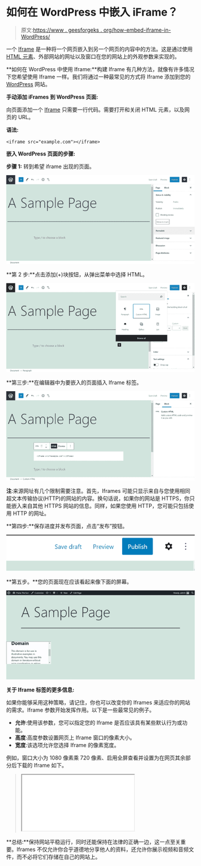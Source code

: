 # 如何在 WordPress 中嵌入 iFrame？

> 原文:[https://www . geesforgeks . org/how-embed-iframe-in-WordPress/](https://www.geeksforgeeks.org/how-to-embed-iframe-in-wordpress/)

一个 [Iframe](https://www.geeksforgeeks.org/html-iframes/) 是一种将一个网页嵌入到另一个网页的内容中的方法。这是通过使用 [HTML 元素](https://www.geeksforgeeks.org/html-elements/)、外部网站的网址以及窗口在您的网站上的外观参数来实现的。

**如何在 WordPress 中使用 Iframe:**构建 Iframe 有几种方法，就像有许多情况下您希望使用 Iframe 一样。我们将通过一种最常见的方式将 Iframe 添加到您的 [WordPress](https://www.geeksforgeeks.org/introduction-wordpress/) 网站。

**手动添加 iFrames 到 WordPress 页面:**

向页面添加一个 [Iframe](https://www.geeksforgeeks.org/html-iframes/) 只需要一行代码。需要打开和关闭 HTML 元素，以及网页的 URL。

**语法:**

```
<iframe src="example.com"></iframe>
```

**嵌入 WordPress 页面的步骤:**

**步骤 1:** 转到希望 iframe 出现的页面。

![](img/6b4d350a43af09b84c6cc4add53acfa9.png)

**第 2 步:**点击添加(+)块按钮，从弹出菜单中选择 HTML。

![](img/43902169c382afa14447e8ba1c3aab67.png)

**第三步:**在编辑器中为要嵌入的页面插入 Iframe 标签。

![](img/1e585d6672e627d1dca28f314e997b55.png)

**注**:来源网址有几个限制需要注意。首先，Iframes 可能只显示来自与您使用相同超文本传输协议(HTTP)的网站的内容。换句话说，如果你的网站是 HTTPS，你只能嵌入来自其他 HTTPS 网站的信息。同样，如果您使用 HTTP，您可能只包括使用 HTTP 的网址。

**第四步:**保存进度并发布页面，点击“发布”按钮。

![](img/7b0b5bb63d06ba24a08809dd429e3e40.png)

**第五步。**您的页面现在应该看起来像下面的屏幕。

![](img/0f08b88b8bde10794fbf2e01521a577c.png)

**关于 Iframe 标签的更多信息:**

如果你能够采用这种策略，请记住，你也可以改变你的 Iframes 来适应你的网站的需求。Iframe 参数开始发挥作用。以下是一些最常见的例子。

*   **允许**:使用该参数，您可以指定您的 Iframe 是否应该具有某些默认行为或功能。
*   **高度**:高度参数设置网页上 Iframe 窗口的像素大小。
*   **宽度**:该选项允许您选择 Iframe 的像素宽度。

例如，窗口大小为 1080 像素乘 720 像素、启用全屏查看并设置为在网页其余部分后下载的 Iframe 如下。

> <iframe src="”https://example.com”" width="”1080″" height="”720″" allow="”fullscreen”"></iframe>

**总结:**保持网站平稳运行，同时还能保持在法律的正确一边，这一点至关重要。Iframes 不仅允许你合乎道德地分享他人的资料，还允许你展示视频和音频文件，而不必将它们存储在自己的网站上。
